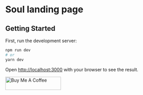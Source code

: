 # Soul landing page

## Getting Started

First, run the development server:

```bash
npm run dev
# or
yarn dev
```

Open [http://localhost:3000](http://localhost:3000) with your browser to see the result.

<a href="https://www.buymeacoffee.com/lws803" target="_blank"><img src="https://cdn.buymeacoffee.com/buttons/default-orange.png" alt="Buy Me A Coffee" height="41" width="174"></a>
